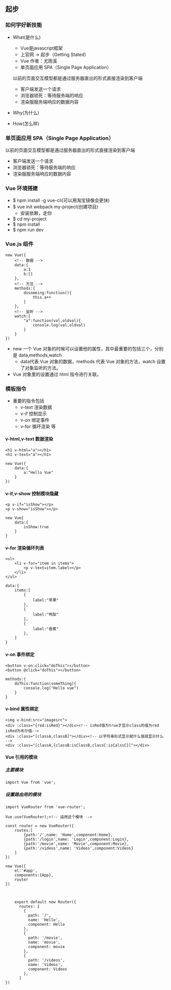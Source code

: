 ## 起步

### 如何学好新技能

- What(是什么)

    + Vue是javascript框架
    + 上官网 -> 起步（Getting Stated）
    + Vue 作者：尤雨溪
    + 单页面应用 SPA（Single Page Application）
    
    以前的页面交互模型都是通过服务器直出的形式直接渲染到客户端

    - 客户端发送一个请求
    - 浏览器锁死：等待服务端的响应
    - 渲染服服务端响应的数据内容
- Why(为什么)
- How(怎么样)

### 单页面应用 SPA（Single Page Application）

以前的页面交互模型都是通过服务器直出的形式直接渲染到客户端

- 客户端发送一个请求
- 浏览器锁死：等待服务端的响应
- 渲染服服务端响应的数据内容

### Vue 环境搭建

+ $ npm install -g vue-cli(可以用淘宝镜像会更快)
+ $ vue init webpack my-project(创建项目)
    - 安装依赖，走你
+ $ cd my-project
+ $ npm install
+ $ npm run dev

### Vue.js 组件

    new Vue({
        <!-- 数据 -->
        data:{
            a:1
            b:[]
        },
        <!-- 方法 -->
        methods:{
            dosomeing:function(){
                this.a++
            }
        },
        <!-- 监听 -->
        watch:{
            "a":function(val,oldval){
                console.log(val,oldval)
            }
        }
    })

+ new 一个 Vue 对象的时候可以设置他的属性，其中最重要的包括三个，分别是 data,methods,watch
    - data代表 Vue 对象的数据，methods 代表 Vue 对象的方法，watch 设置了对象监听的方法。
+ Vue 对象里的设置通过 html 指令进行关联。

### 模板指令

+ 重要的指令包括
    - v-text 渲染数据
    - v-if 控制显示
    - v-on 绑定事件
    - v-for 循环渲染 等

#### v-html,v-text 数据渲染

    <h1 v-html="a"></h1>
    <h1 v-text="a"></h1>
    
    new Vue({
        data:{
            a:"Hello Vue"    
        }    
    })

#### v-if,v-show 控制模块隐藏

    <p v-if="isShow"></p>
    <p v-show="isShow"></p>
    
    new Vue{
        data:{
            isShow:true
        }
    }

#### v-for 渲染循环列表

    <ul>
        <li v-for="item in items">
            <p v-text=item.label></p>
        </li>
    </ul>
    
    data:{
        items:[
            {
                label:"苹果"
            },
            {
                label:"鸭梨"
            },
            {
                label:"香蕉"
            },
        ]      
    }
    

#### v-on 事件绑定

    <button v-on:click="doThis"></button>
    <button @click="doThis"></button>
    
    methods:{
        doThis:function(someThing){
            console.log("Hello vue")
        }
    }

#### v-bind 属性绑定

    <img v-bind:src="imagesrc">
    <div :class="{red:isRed}"></div><!-- isRed值为true才显示class的值为red isRed为布尔值-->
    <div :class="[classA,classB]"></div><!-- 以字符串形式显示赋什么值就显示什么 -->
    <div :class="[classA,{classB:isClassB,classC:isCalssC}]"></div>

#### Vue 引用的模块

##### 主要模块

    import Vue from 'vue';

##### 设置路由用的模块

    import VueRouter from 'vue-router';
    
    Vue.use(VueRouter);<!-- 运用这个模块 -->

    const router = new VueRouter({
        routes:[
            {path:'/',name: 'Home',component:Home},
            {path:'/login',name: 'Login',component:Login},
            {path:'/movie',name: 'Movie',component:Movie},
            {path:'/videos',name: 'Videos',component:Videos}
        ]
    })
    
    new Vue({
        el:'#app',
        components:{App},
        router
    })



        export default new Router({
          routes: [
            {
              path: '/',
              name: 'Hello',
              component: Hello
            },
            {
              path: '/movie',
              name: 'movie',
              component: movie
            },
            {
              path: '/videos',
              name: 'Videos',
              component: Videos
            },
          ]
    })
